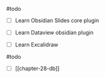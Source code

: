 #todo
- [ ] Learn Obsidian Slides core plugin
- [ ] Learn Dataview obsidian plugin
- [ ] Learn Excalidraw


#todo
- [ ] [[chapter-28-db]]
